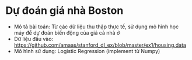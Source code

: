 # Dự đoán giá nhà Boston
- Mô tả bài toán: Từ các dữ liệu thu thập thực tế, sử dụng mô hình học máy để dự đoán biến động của giá cả nhà ở
- Dữ liệu đầu vào: https://github.com/amaas/stanford_dl_ex/blob/master/ex1/housing.data
- Mô hình sử dụng: Logistic Regression (implement từ Numpy)

